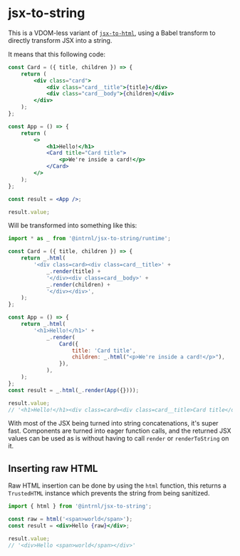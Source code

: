 # jsx-to-string

This is a VDOM-less variant of [`jsx-to-html`](https://codeberg.org/intrnl/jsx-to-html), using a Babel transform to directly transform JSX into a string.

It means that this following code:

```jsx
const Card = ({ title, children }) => {
	return (
		<div class="card">
			<div class="card__title">{title}</div>
			<div class="card__body">{children}</div>
		</div>
	);
};

const App = () => {
	return (
		<>
			<h1>Hello!</h1>
			<Card title="Card title">
				<p>We're inside a card!</p>
			</Card>
		</>
	);
};

const result = <App />;

result.value;
```

Will be transformed into something like this:

```js
import * as _ from '@intrnl/jsx-to-string/runtime';

const Card = ({ title, children }) => {
	return _.html(
		'<div class=card><div class=card__title>' +
			_.render(title) +
			'</div><div class=card__body>' +
			_.render(children) +
			'</div></div>',
	);
};

const App = () => {
	return _.html(
		'<h1>Hello!</h1>' +
			_.render(
				Card({
					title: 'Card title',
					children: _.html("<p>We're inside a card!</p>"),
				}),
			),
	);
};
const result = _.html(_.render(App({})));

result.value;
// '<h1>Hello!</h1><div class=card><div class=card__title>Card title</div> ...'
```

With most of the JSX being turned into string concatenations, it's super fast. Components are turned into eager function calls, and the returned JSX values can be used as is without having to call `render` or `renderToString` on it.

## Inserting raw HTML

Raw HTML insertion can be done by using the `html` function, this returns a
`TrustedHTML` instance which prevents the string from being sanitized.

```jsx
import { html } from '@intrnl/jsx-to-string';

const raw = html('<span>world</span>');
const result = <div>Hello {raw}</div>;

result.value;
// '<div>Hello <span>world</span></div>'
```
